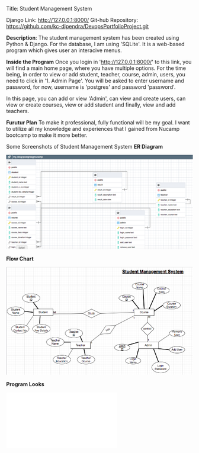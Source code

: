 Title: Student Management System

Django Link: http://127.0.0.1:8000/
Git-hub Repository: https://github.com/kc-dipendra/DevopsPortfolioProject.git

**Description**: 
The student management system has been created using Python & Django. For the database, I am using 'SQLite'. It is a web-based program which gives user an interacive menus.

**Inside the Program**
Once you login in 'http://127.0.0.1:8000/' to this link, you will find a main home page, where you have multiple options. For the time being, in order to view or add student, teacher, course, admin, users, you need to click in '1. Admin Page'. You will be asked to enter username and password, for now, username is 'postgres' and password 'password'.  

In this page, you  can add or view 'Admin', can view and create users, can view or create courses, view or add student and finally, view and add teachers.

**Furutur Plan**
To make it professional, fully functional will be my goal. I want to utilize all my knowledge and experiences that I gained from Nucamp bootcamp to make it more better. 

Some Screenshots of Student Management System
**ER Diagram**

![Alt text](ER_Diagram.png)


**Flow Chart**

![Alt text](flowchart.png)

**Program Looks**

![Alt text](Screen_Shots.pdf)
